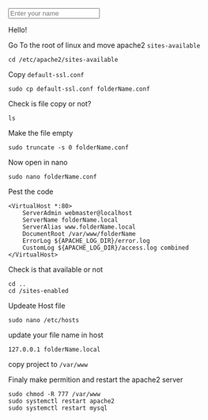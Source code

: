 <!DOCTYPE html>
<html lang="en">
<head>
    <meta charset="UTF-8">
    <meta name="viewport" content="width=device-width, initial-scale=1.0">
    <title>Dynamic Text Change</title>
    <script>
        function updateText() {
            const inputValue = document.getElementById("name").value;
            const displayText = document.getElementById("display");
            displayText.textContent = inputValue ? `Hello, ${inputValue}!` : 'Hello!';
        }
    </script>
</head>
<body>
    <input type="text" id="name" name="name" oninput="updateText()" placeholder="Enter your name"/>
    <p id="display">Hello!</p>
</body>
</html>




Go To the root of linux and move apache2 `sites-available`
``` shelll
cd /etc/apache2/sites-available
 ```
Copy `default-ssl.conf`
``` shelll
sudo cp default-ssl.conf folderName.conf
 ```
Check is file copy or not?
``` shelll
ls
 ```
Make the file empty
``` shell
sudo truncate -s 0 folderName.conf
```
Now open in nano
```
sudo nano folderName.conf
```
Pest the code 
```
<VirtualHost *:80>
    ServerAdmin webmaster@localhost
    ServerName folderName.local
    ServerAlias www.folderName.local
    DocumentRoot /var/www/folderName
    ErrorLog ${APACHE_LOG_DIR}/error.log
    CustomLog ${APACHE_LOG_DIR}/access.log combined
</VirtualHost>
```
Check is that available or not

```
cd ..
cd /sites-enabled
```
Updeate Host file
```
sudo nano /etc/hosts
```
update your file name in host 
```
127.0.0.1 folderName.local
```
copy project to `/var/www` 

Finaly make permition and restart the apache2 server
```
sudo chmod -R 777 /var/www
sudo systemctl restart apache2
sudo systemctl restart mysql
```
